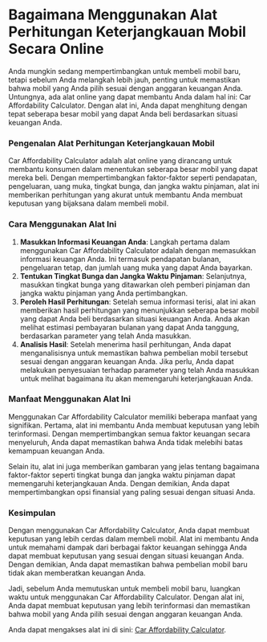 Bagaimana Menggunakan Alat Perhitungan Keterjangkauan Mobil Secara Online
=========================================================================

Anda mungkin sedang mempertimbangkan untuk membeli mobil baru, tetapi sebelum Anda melangkah lebih jauh, penting untuk memastikan bahwa mobil yang Anda pilih sesuai dengan anggaran keuangan Anda. Untungnya, ada alat online yang dapat membantu Anda dalam hal ini: Car Affordability Calculator. Dengan alat ini, Anda dapat menghitung dengan tepat seberapa besar mobil yang dapat Anda beli berdasarkan situasi keuangan Anda.

### Pengenalan Alat Perhitungan Keterjangkauan Mobil

Car Affordability Calculator adalah alat online yang dirancang untuk membantu konsumen dalam menentukan seberapa besar mobil yang dapat mereka beli. Dengan mempertimbangkan faktor-faktor seperti pendapatan, pengeluaran, uang muka, tingkat bunga, dan jangka waktu pinjaman, alat ini memberikan perhitungan yang akurat untuk membantu Anda membuat keputusan yang bijaksana dalam membeli mobil.

### Cara Menggunakan Alat Ini

1. **Masukkan Informasi Keuangan Anda**: Langkah pertama dalam menggunakan Car Affordability Calculator adalah dengan memasukkan informasi keuangan Anda. Ini termasuk pendapatan bulanan, pengeluaran tetap, dan jumlah uang muka yang dapat Anda bayarkan.
2. **Tentukan Tingkat Bunga dan Jangka Waktu Pinjaman**: Selanjutnya, masukkan tingkat bunga yang ditawarkan oleh pemberi pinjaman dan jangka waktu pinjaman yang Anda pertimbangkan.
3. **Peroleh Hasil Perhitungan**: Setelah semua informasi terisi, alat ini akan memberikan hasil perhitungan yang menunjukkan seberapa besar mobil yang dapat Anda beli berdasarkan situasi keuangan Anda. Anda akan melihat estimasi pembayaran bulanan yang dapat Anda tanggung, berdasarkan parameter yang telah Anda masukkan.
4. **Analisis Hasil**: Setelah menerima hasil perhitungan, Anda dapat menganalisisnya untuk memastikan bahwa pembelian mobil tersebut sesuai dengan anggaran keuangan Anda. Jika perlu, Anda dapat melakukan penyesuaian terhadap parameter yang telah Anda masukkan untuk melihat bagaimana itu akan memengaruhi keterjangkauan Anda.

### Manfaat Menggunakan Alat Ini

Menggunakan Car Affordability Calculator memiliki beberapa manfaat yang signifikan. Pertama, alat ini membantu Anda membuat keputusan yang lebih terinformasi. Dengan mempertimbangkan semua faktor keuangan secara menyeluruh, Anda dapat memastikan bahwa Anda tidak melebihi batas kemampuan keuangan Anda.

Selain itu, alat ini juga memberikan gambaran yang jelas tentang bagaimana faktor-faktor seperti tingkat bunga dan jangka waktu pinjaman dapat memengaruhi keterjangkauan Anda. Dengan demikian, Anda dapat mempertimbangkan opsi finansial yang paling sesuai dengan situasi Anda.

### Kesimpulan

Dengan menggunakan Car Affordability Calculator, Anda dapat membuat keputusan yang lebih cerdas dalam membeli mobil. Alat ini membantu Anda untuk memahami dampak dari berbagai faktor keuangan sehingga Anda dapat membuat keputusan yang sesuai dengan situasi keuangan Anda. Dengan demikian, Anda dapat memastikan bahwa pembelian mobil baru tidak akan memberatkan keuangan Anda.

Jadi, sebelum Anda memutuskan untuk membeli mobil baru, luangkan waktu untuk menggunakan Car Affordability Calculator. Dengan alat ini, Anda dapat membuat keputusan yang lebih terinformasi dan memastikan bahwa mobil yang Anda pilih sesuai dengan anggaran keuangan Anda.

Anda dapat mengakses alat ini di sini: [Car Affordability Calculator](https://www.onlinecalculatorsfree.com/id/financial/car-affordability-calculator.html).